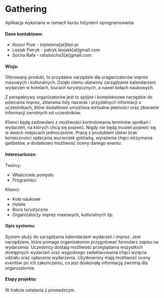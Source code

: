 # Gathering
Aplikacja wykonana w ramach kursu Inżynierii oprogramowania

#### Dane kontaktowe:
* Kosior Piotr -  tripletime[at]tlen.pl 
* Lesiak Patryk - patryk.lesiakk[at]gmail.com  
* Socha Rafa -    rafalsocha3[at]gmail.com 

#### Wizja:

Oferowany produkt, to przydatne narzędzie dla oraganizatorów imprez masowych i kulturalnych.
Dzięki niemu ułatwimy zarządzanie kalendarzem wydarzeń w hotelach, biurach turystycznych, a nawet kołach naukowych.

Z perspektywy organizatorów jest to spójne i kompleksowe narzędzie do polecania imprez, zbierania listy nazwisk i przydatnych informacji o uczestnikach, które dodatkowo umożliwia wirtualne płatności oraz zbieranie informacji zwrotnych od uczestników.

Klienci będą zadowoleni z możliwości kontrolowania terminów spotkań i wydarzeń, na których chcą się pojawić. Nigdy nie będą musieli pojawić się w dwóch miejscach jednocześnie. Pracę z produktem ułatwi brak konieczności opłacania wycieczek gotówką, wyrażenia chęci otrzymania gadżetów, a dodatkowo możliwość oceny danego eventu.

#### Interesariusze:

Twórcy:
* Właściciele pomysłu
* Programiści

Klienci:
* Koła naukowe
* Hotele
* Biura turystyczne
* Organizatorzy imprez masowych, kulturalnych itp.

#### Opis systemu:

System służy do zarządzania kalendarzem wydarzeń i imprez. Jest narzędziem, które pomaga organizatorom przygotować formularz zapisu na wydarzenia. Uczestnicy dostają możliwość przeglądania wszystkich dostępnych wydarzeń oraz wygodnego zadeklarowania chęci wzięcia udziału oraz opłacenia wydarzenia. Użytkownicy mają możliwość oceny eventów po ich zakończeniu, co jest doskonałą informacją zwrotną dla organizatorów.

#### Etapy projektu:

W trakcie ustalania z prowadzcym.
